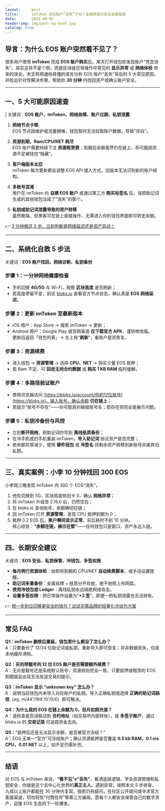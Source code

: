 ```yaml
---
layout:     post
title:      imToken EOS账户“消失”了吗？全面排查与安全自救指南
date:       2025-09-05
header-img: img/post-bg-desk.jpg
catalog: true
---
```


## 导言：为什么 EOS 账户突然看不见了？
很多用户使用 **imToken** 完成 **EOS 账户购买**后，某天打开钱包却发现账户“凭空消失”。其实这并不是个例，而是区块链日常操作中常见的 **显示异常** 或 **网络体检** 带来的误会。本文将用通俗易懂的语言分析 EOS 账户“丢失”背后的 5 大常见原因，并给出针对性解决步骤，帮助你 **30 分钟** 内找回资产或确认账户安全。

---

## 一、5 大可能原因速查
| 关键词：**EOS 账户、imToken、网络故障、账户过期、私钥泄露**

1. **网络节点卡顿**  
   EOS 节点因维护或流量拥堵，钱包暂时无法拉取账户数据，导致“空白”。

2. **资源到期，Ram/CPU/NET 耗尽**  
   EOS 账户需要持续下注 **资源租赁费**；到期后余额虽然仍在链上，却可能因资源不足被钱包“隐藏”。

3. **客户端版本太旧**  
   imToken 每次更新都会调整 EOS API 接入方式，旧版本无法识别新的账户结构。

4. **多账号混淆**  
   用户在 imToken 内 **自建 EOS 账户** 或通过第三方 **购买标签名** 后，误把助记词生成的其他钱包当成了“消失”的那个。

5. **私钥或助记词泄露导致的资产转移**  
   虽然极端，但黑客可在链上直接操作，无需进入你的钱包界面即可转走余额。

👉 [3 分钟做这 5 步，立刻判断是网络延迟还是资产异动！](https://okxdog.com/)

---

## 二、系统化自救 5 步法
关键词：**EOS 账户找回、网络诊断、私钥备份**

### 步骤 1：一分钟网络健康检查
- 手机切换 **4G/5G** 与 Wi-Fi，观察 **区块高度** 是否刷新；  
- 若高度停留不变，前往 [bloks.io](https://bloks.io) 查看官方节点状态，确认真是 **EOS 网络延迟**。

### 步骤 2：更新 imToken 至最新版本
- iOS 用户：App Store → 搜索 imToken → 更新；  
- Android 用户：Google Play 或官网渠道 **仅下载官方 APK**，谨防修改版。  
更新后返回「钱包列表」→ 左上角“**刷新**”，看账户是否恢复。

### 步骤 3：资源续费
- 进入钱包 → **资源管理** → 选择 **CPU、NET** → 购买少量 EOS 抵押；  
- 若 Ram 不足，可 **回收无用合约数据** 或 **购买 1 KB RAM** 临时缓解。  

### 步骤 4：多路径验证账户
- 使用浏览器访问 [https://bloks.io/account/你的12位账号](https://bloks.io)，输入账号，确认余额 **仍在链上**；  
- 若提示“账号不存在”——你可能真的输错账号名；若存在则完全是展示问题。

### 步骤 5：私钥冷备份与风控
- 立刻**断开网络**，把助记词抄写到 **离线纸质备份**；  
- 在冷手机或旧手机重装 imToken，**导入助记词** 验证资产是否完整；  
- 若余额异常减少，使用 **硬件钱包** 或 **冷签名** 将剩余资产转移到新账号并废弃旧私钥。

---

## 三、真实案例：小李 10 分钟找回 300 EOS
小李周三晚发现 imToken 内 300 个 EOS“消失”。  
1. 他先切换到 5G，区块高度依旧卡 0，确认 **网络异常**；  
2. 将 imToken 升级至 2.15.0 后，仍然空白；  
3. 在 bloks.io 查询账号，余额确切在链；  
4. 回 imToken 打开 **资源管理**，发现 CPU 抵押到期为 0；  
5. 抵押 0.2 EOS 后，**账户瞬间显示正常**，前后耗时不到 10 分钟。  
核心经验：**“余额在链，展示在壁”**——任何钱包只是窗口，资产永远入链。

---

## 四、长期安全建议
关键词：**EOS 安全、私钥保管、冷钱包、多签权限**

- **每月例行资源体检**：给即将到期的 CPU/NET **自动续费脚本**，或手动设置提醒。  
- **助记词多重备份**：金属铭牌 + 纸质分开存放，绝不拍照上传网盘。  
- **使用冷钱包或 Ledger**：离线私钥永远隔绝网络攻击。  
- **设置多签权限**：把日常操作设置为“**+3 签**”，即便一把私钥泄露也无法转账。  

👉 [想一步到位切换更安全的钱包？试试无需品牌的轻量化冷钱包方案](https://okxdog.com/)

---

## 常见 FAQ

**Q1：imToken 删除后重装，钱包里什么都没了怎么办？**  
A：只要备份了 12/24 位助记词或私钥，重新导入即可恢复；并非数据丢失，仅是本地缓存清除。

**Q2：买的带靓号的 12 位 EOS 账户是否需要额外续费？**  
A：无论是靓号还是系统默认账号，资源规则完全一致，只要抵押或租赁的 EOS 到期就会出现无法发送交易的提示。

**Q3：imToken 显示 “unknown key” 怎么办？**  
A：说明当前钱包内未导入对应账户的私钥。导入正确私钥或选择 **正确的助记词路径**（eg. m/44'/194'/0'/0/0）即可解决。

**Q4：为什么我的 EOS 在链上余额为 0，但月初刚充值？**  
A：请检查是否误联动到 **合约地址**（如交易所内部转账），或 **多签子账户**，通过 bloks.io 的 **交易记录** 可追踪资金去向。

**Q5：**“抵押后还是无法显示余额，是否被官方冻结？”  
A：EOS 无单一“官方”可冻结账户；确认资源抵押是否覆盖 **0.5 kb RAM，0.1 ms CPU，0.01 NET** 以上，如不足仍需补充。

---

## 结语
对 EOS 与 imToken 来说，**“看不见”≠“丢失”**，看清底层逻辑、学会资源管理和私钥安全，你就是这个去中心化世界的**真正主人**。遇到异常，按照本文 5 步排查，九成以上账户都能在 30 分钟内复现。倘若仍有疑问，在社区公开提问或寻求官方客服渠道，切勿轻信“付费找号”等第三方骗局。愿每个人都安全保管自己的数字资产，迎接 EOS 生态的下一轮爆发。